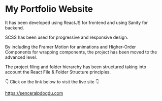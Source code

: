 # My Portfolio Website

It has been developed using ReactJS for frontend and using Sanity for backend.

SCSS has been used for progressive and responsive design.

By including the Framer Motion for animations and Higher-Order Components for wrapping components, the project has been moved to the advanced level.

The project filing and folder hierarchy has been structured taking into account the React File & Folder Structure principles.

👇 Click on the link below to visit the live site 👇

https://senceralpdogdu.com